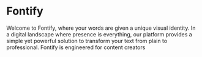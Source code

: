 # Fontify
Welcome to Fontify, where your words are given a unique visual identity. In a digital landscape where presence is everything, our platform provides a simple yet powerful solution to transform your text from plain to professional. Fontify is engineered for content creators
